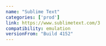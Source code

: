 ```yaml
---
name: "Sublime Text"
categories: ['prod']
link: https://www.sublimetext.com/3
compatibility: emulation
versionFrom: "Build 4152"
---
```


